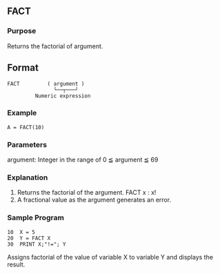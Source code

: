 ## FACT

### Purpose
Returns the factorial of argument.

## Format
```basic
FACT         ( argument )
               └──┬───┘
         Numeric expression
```

### Example
```basic
A = FACT(10)
```

### Parameters
argument: Integer in the range of 0 ≦ argument ≦ 69

### Explanation
1. Returns the factorial of the argument.
   FACT x : x!
2. A fractional value as the argument generates an error.

### Sample Program
```basic
10  X = 5
20  Y = FACT X
30  PRINT X;"!="; Y
```
Assigns factorial of the value of variable X to variable Y and displays the result.
